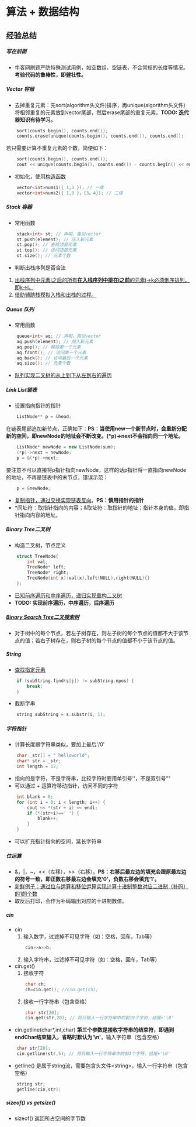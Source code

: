 # 算法 + 数据结构
## 经验总结
##### 写在前面
- 牛客网刷题严防特殊测试用例，如空数组、空链表，不合常规的长度等情况。**考验代码的鲁棒性，即健壮性。**

##### Vector 容器
- 去掉重复元素：先sort(algorithm头文件)排序，再unique(algorithm头文件)将相邻重复的元素放到vector尾部，然后erase尾部的重复元素。**TODO: 迭代器知识有待学习。**
``` C++
    sort(counts.begin(), counts.end());
    counts.erase(unique(counts.begin(), counts.end()), counts.end();
```
若只需要计算不重复元素的个数，简便如下：
```C++
    sort(counts.begin(), counts.end());
    cout << unique(counts.begin(), counts.end()) - counts.begin() << endl;
```
- 初始化，使用[构造函数](https://blog.csdn.net/huang_xw/article/details/8213617)
``` C++
    vector<int>nums1({ 1,3 }); // 一维
    vector<int>nums2({ 1,3 }，{3，4}); // 二维
```

##### Stack 容器
- 常用函数
``` C++
    stack<int> st; // 声明，类似vector 
    st.push(element); // 压入新元素
    st.pop(); // 去除顶部元素
    st.top(); // 访问顶部元素
    st.size(); // 元素个数
```
- 判断出栈序列是否合法
1. [出栈序列中元素i之后的所有**在入栈序列中排在i之前**的元素j->k必须倒序排列，即k->j。](https://www.nowcoder.com/profile/632328871/codeBookDetail?submissionId=67471967)
2. [借助辅助栈模拟入栈和出栈的过程。](https://www.nowcoder.com/profile/632328871/codeBookDetail?submissionId=67508504)

##### Queue 队列
- 常用函数
``` C++
    queue<int> aq; // 声明，类似vector
    aq.push(element); // 加入新元素
    aq.pop(); // 移除第一个元素
    aq.front(); // 访问第一个元素
    aq.back(); // 访问最后一个元素
    aq.size(); // 元素个数
```
- [队列实现二叉树的从上到下从左到右的遍历](https://www.nowcoder.com/profile/632328871/codeBookDetail?submissionId=67517960)

##### Link List链表
- 设置指向指针的指针
``` C++
    ListNode** p = &head;
```
在链表尾部追加新节点，正确如下：**PS：当使用new一个新节点时，会重新分配新的空间，即newNode的地址会不断改变。(\*p)->next不会指向同一个地址。**
``` C++
    ListNode* newNode = new ListNode(sum);
    (*p)->next = newNode;
    p = &(*p)->next;
```
要注意不可以直接将p指针指向newNode，这样的话p指针将一直指向newNode的地址，不再是链表中的末节点，错误示范：
``` C++
    p = &newNode;
```
- [复制指针，通过交换实现链表反向](https://www.nowcoder.com/profile/632328871/codeBookDetail?submissionId=67270834)。**PS：慎用指针的指针**
- *间址符：取指针指向的内容；&取址符：取指针的地址；指针本身的值，即指针指向内容的地址。

##### Binary Tree二叉树
- 构造二叉树，节点定义
``` C++
    struct TreeNode{
        int val;
        TreeNode* left;
        TreeNode* right;
        TreeNode(int x):val(x),left(NULL),right(NULL){}
    };
```
- [已知前序遍历和中序遍历，递归实现重构二叉树](https://www.nowcoder.com/profile/632328871/codeBookDetail?submissionId=67091042)
- **TODO: 实现前序遍历，中序遍历，后序遍历**

##### [Binary Search Tree二叉搜索树](https://www.jianshu.com/p/ff4b93b088eb)
- 对于树中的每个节点，若左子树存在，则左子树的每个节点的值都不大于该节点的值；若右子树存在，则右子树的每个节点的值都不小于该节点的值。

##### String
- [查找指定元素](http://www.cplusplus.com/reference/string/string/find/)
``` C++
    if (subString.find(s[j]) != subString.npos) {
        break;
    }
```
- 截断字串
``` C++
    string subString = s.substr(i, 1);
```

##### 字符指针
- 计算长度跟字符串类似，要加上最后'/0'
``` C++
    char _str[] = " helloworld";
	char* str = _str;
	int length = 12;
```
- 指向的是字符，不是字符串，比较字符时要用单引号''，不是双引号""
- 可以通过 + 运算符移动指针，访问不同的字符
``` C++
    int blank = 0;
    for (int i = 0; i < length; i++) {
        cout << *(str + i) << endl;
        if (*(str+i)==' ') {
            blank++;
        }
    }
```
- 可以扩充指针指向的空间，延长字符串

##### 位运算
- &，|，~，<<（左移），>>（右移）。**PS：右移后最左边的填充会跟原最左边的符号一致，即正数右移最左边会填充‘0’，负数右移会填充‘1’。**
- [新鲜例子：通过位与运算和移位运算实现计算十进制整数对应二进制（补码）的1的个数](https://www.nowcoder.com/profile/632328871/codeBookDetail?submissionId=67226684)
- 取反后打印，会作为补码输出对应的十进制数值。

##### cin
- cin
    1. 输入数字，过滤掉不可见字符（如：空格，回车，Tab等）
    ``` C++
        cin>>a>>b;
    ```
    2. 输入字符串，过滤掉不可见字符（如：空格，回车，Tab等）
- cin.get()
    1. 接收字符
    ``` C++
        char ch;
        ch=cin.get(); //cin.get(ch);
    ```
    2. 接收一行字符串（包含空格）
    ``` C++
        char str[20];
        cin.get(str,20); // 将只输入一行字符串中的前19个字符，结尾+'\0'
    ```
- cin.getline(char*,int,char) **第三个参数是接收字符串的结束符，即遇到endChar结束输入，省略时默认为'\n'**，输入字符串（包含空格）
``` C++
    char str[20];
    cin.getline(str,5); // 将只输入一行字符串中的前4个字符，结尾+'\0'
```
- getline() 是属于string流，需要包含头文件\<string\>，输入一行字符串（包含空格）
``` C++
    string str;
    getline(cin,str);
```

##### sizeof() vs getsize()
- sizeof() 返回所占空间的字节数